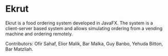 # Ekrut
Ekrut is a food ordering system developed in JavaFX.
The system is a client-server based system and allows simulating ordering from a vending machine and ordering remotely.


Contributors:
Ofir Sahaf,
Elior Malik,
Bar Malka,
Guy Banbo,
Yehuda Bitton,
Bar Matzliah.
